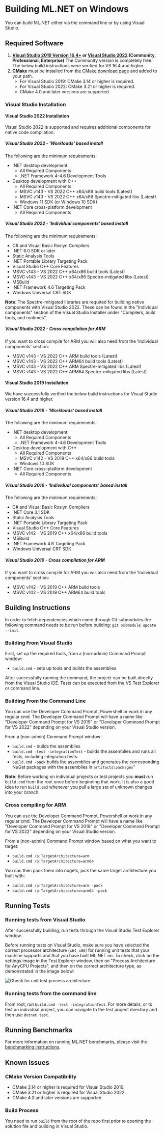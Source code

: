 Building ML.NET on Windows
==========================

You can build ML.NET either via the command line or by using Visual Studio.

## Required Software

1. **[Visual Studio 2019 Version 16.4+](https://www.visualstudio.com/downloads/) or [Visual Studio 2022](https://www.visualstudio.com/downloads/) (Community, Professional, Enterprise)** The Community version is completely free. The below build instructions were verified for VS 16.4 and higher.
2. **[CMake](https://cmake.org/)** must be installed from [the CMake download page](https://cmake.org/download/#latest) and added to your path. 
   * For Visual Studio 2019: CMake 3.14 or higher is required.
   * For Visual Studio 2022: CMake 3.21 or higher is required.
   * CMake 4.0 and later versions are supported.

### Visual Studio Installation

#### Visual Studio 2022 Installation
Visual Studio 2022 is supported and requires additional components for native code compilation.

##### Visual Studio 2022 - 'Workloads' based install

The following are the minimum requirements:
  * .NET desktop development
    * All Required Components
    * .NET Framework 4-4.6 Development Tools
  * Desktop development with C++
    * All Required Components
    * MSVC v143 - VS 2022 C++ x64/x86 build tools (Latest)
    * MSVC v143 - VS 2022 C++ x64/x86 Spectre-mitigated libs (Latest)
    * Windows 11 SDK (or Windows 10 SDK)
  * .NET Core cross-platform development
    * All Required Components

##### Visual Studio 2022 - 'Individual components' based install

The following are the minimum requirements:
  * C# and Visual Basic Roslyn Compilers
  * .NET 6.0 SDK or later
  * Static Analysis Tools
  * .NET Portable Library Targeting Pack
  * Visual Studio C++ Core Features
  * MSVC v143 - VS 2022 C++ x64/x86 build tools (Latest)
  * MSVC v143 - VS 2022 C++ x64/x86 Spectre-mitigated libs (Latest)
  * MSBuild
  * .NET Framework 4.6 Targeting Pack
  * Windows Universal CRT SDK

**Note**: The Spectre-mitigated libraries are required for building native components with Visual Studio 2022. These can be found in the "Individual components" section of the Visual Studio Installer under "Compilers, build tools, and runtimes".

##### Visual Studio 2022 - Cross compilation for ARM

If you want to cross compile for ARM you will also need from the 'Individual components' section:
  * MSVC v143 - VS 2022 C++ ARM build tools (Latest)
  * MSVC v143 - VS 2022 C++ ARM64 build tools (Latest)
  * MSVC v143 - VS 2022 C++ ARM Spectre-mitigated libs (Latest)
  * MSVC v143 - VS 2022 C++ ARM64 Spectre-mitigated libs (Latest)

#### Visual Studio 2019 Installation
We have successfully verified the below build instructions for Visual Studio version 16.4 and higher.

##### Visual Studio 2019 - 'Workloads' based install

The following are the minimum requirements:
  * .NET desktop development
    * All Required Components
    * .NET Framework 4-4.6 Development Tools
  * Desktop development with C++
    * All Required Components
    * MSVC v142 - VS 2019 C++ x64/x86 build tools
    * Windows 10 SDK
  * .NET Core cross-platform development
    * All Required Components

##### Visual Studio 2019 - 'Individual components' based install

The following are the minimum requirements:
  * C# and Visual Basic Roslyn Compilers
  * .NET Core 3.1 SDK
  * Static Analysis Tools
  * .NET Portable Library Targeting Pack
  * Visual Studio C++ Core Features
  * MSVC v142 - VS 2019 C++ x64/x86 build tools
  * MSBuild
  * .NET Framework 4.6 Targeting Pack
  * Windows Universal CRT SDK

##### Visual Studio 2019 - Cross compilation for ARM

If you want to cross compile for ARM you will also need from the 'Individual components' section:
  * MSVC v142 - VS 2019 C++ ARM build tools
  * MSVC v142 - VS 2019 C++ ARM64 build tools

## Building Instructions

In order to fetch dependencies which come through Git submodules the following command needs to be run before building: `git submodule update --init`.

### Building From Visual Studio

First, set up the required tools, from a (non-admin) Command Prompt window:

- `build.cmd` - sets up tools and builds the assemblies

After successfully running the command, the project can be built directly from the Visual Studio IDE. Tests can be executed from the VS Test Explorer or command line.

### Building From the Command Line

You can use the Developer Command Prompt, Powershell or work in any regular cmd. The Developer Command Prompt will have a name like "Developer Command Prompt for VS 2019" or "Developer Command Prompt for VS 2022" depending on your Visual Studio version.

From a (non-admin) Command Prompt window:

- `build.cmd` - builds the assemblies
- `build.cmd -test -integrationTest` - builds the assemblies and runs all tests, including integration tests.
- `build.cmd -pack` builds the assemblies and generates the corresponding NuGet packages with the assemblies in `artifacts\packages`"

**Note**: Before working on individual projects or test projects you **must** run `build.cmd` from the root once before beginning that work. It is also a good idea to run `build.cmd` whenever you pull a large set of unknown changes into your branch.

### Cross compiling for ARM

You can use the Developer Command Prompt, Powershell or work in any regular cmd. The Developer Command Prompt will have a name like "Developer Command Prompt for VS 2019" or "Developer Command Prompt for VS 2022" depending on your Visual Studio version.

From a (non-admin) Command Prompt window based on what you want to target:

- `build.cmd /p:TargetArchitecture=arm`
- `build.cmd /p:TargetArchitecture=arm64`

You can then pack them into nugets, pick the same target architecture you built with:

- `build.cmd /p:TargetArchitecture=arm -pack`
- `build.cmd /p:TargetArchitecture=arm64 -pack`

## Running Tests

### Running tests from Visual Studio

After successfully building, run tests through the Visual Studio Test Explorer window.

Before running tests on Visual Studio, make sure you have selected the correct processor architecture (`x64`, `x86`) for running unit tests that your machine supports and that you have built ML.NET on. To check, click on the settings image in the Test Explorer window, then on "Process Architecture for AnyCPU Projects", and then on the correct architecture type, as demonstrated in the image below:

![Check for unit test process architecture](./assets/process_architecture_run_tests_vs.png)

### Running tests from the command line

From root, run `build.cmd -test -integrationTest`.
For more details, or to test an individual project, you can navigate to the test project directory and then use `dotnet test`.

## Running Benchmarks

For more information on running ML.NET benchmarks, please visit the [benchmarking instructions](../../test/Microsoft.ML.PerformanceTests/README.md).

## Known Issues

### CMake Version Compatibility
* CMake 3.14 or higher is required for Visual Studio 2019.
* CMake 3.21 or higher is required for Visual Studio 2022.
* CMake 4.0 and later versions are supported.

### Build Process
You need to run `build` from the root of the repo first prior to opening the solution file and building in Visual Studio.
